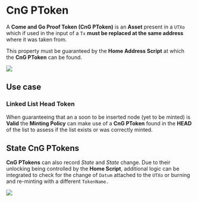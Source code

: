 # CnG PToken

A **Come and Go Proof Token (CnG PToken)** is an **Asset** present in a `UTXo` which if used in the input of a `Tx`  **must be replaced at the same address** where it was taken from.

This property must be guaranteed by the **Home Address Script** at which the **CnG PToken** can be found.

![](https://static.slab.com/prod/uploads/pigzq8jp/posts/images/p5QrXcrQ8ndWr2PZtvueujIt.jpg)

## Use case

### Linked List Head Token 

When guaranteeing that an a soon to be inserted node (yet to be minted)  is **Valid** the **Minting Policy** can make use of a **CnG PToken** found in the **HEAD** of the list to assess if the list exists or was correctly minted.

## State CnG PTokens

**CnG PTokens** can also record _State_ and _State_ change. Due to their unlocking being controlled by the  **Home Script**, additional logic can be integrated to check for the change of `Datum` attached to the `UTXo` or burning and re-minting with a different  `TokenName.`

![](https://static.slab.com/prod/uploads/pigzq8jp/posts/images/FuqavNZ8jtKU7nSUv19iRPqr.png)
